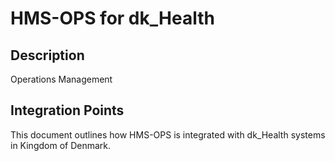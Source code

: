 # HMS-OPS for dk_Health

## Description

Operations Management

## Integration Points

This document outlines how HMS-OPS is integrated with dk_Health systems in Kingdom of Denmark.
